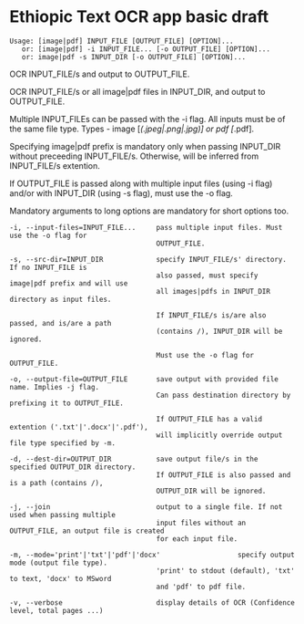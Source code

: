 # __Ethiopic Text OCR app basic draft__

```
Usage: [image|pdf] INPUT_FILE [OUTPUT_FILE] [OPTION]...
   or: [image|pdf] -i INPUT_FILE... [-o OUTPUT_FILE] [OPTION]...
   or: image|pdf -s INPUT_DIR [-o OUTPUT_FILE] [OPTION]...
```

OCR INPUT_FILE/s and output to OUTPUT_FILE.

OCR INPUT_FILE/s or all image|pdf files in INPUT_DIR,
and output to OUTPUT_FILE.

Multiple INPUT_FILEs can be passed with the -i flag. All inputs must be
of the same file type. Types - image [*(.jpeg|.png|.jpg)] or pdf [*.pdf].

Specifying image|pdf prefix is mandatory only when passing INPUT_DIR
without preceeding INPUT_FILE/s. Otherwise, will be inferred from
INPUT_FILE/s extention.

If OUTPUT_FILE is passed along with multiple input files (using -i flag)
and/or with INPUT_DIR (using -s flag), must use the -o flag.


Mandatory arguments to long options are mandatory for short options too.

```
-i, --input-files=INPUT_FILE...     pass multiple input files. Must use the -o flag for
                                    OUTPUT_FILE.

-s, --src-dir=INPUT_DIR             specify INPUT_FILE/s' directory. If no INPUT_FILE is
                                    also passed, must specify image|pdf prefix and will use
                                    all images|pdfs in INPUT_DIR directory as input files.

                                    If INPUT_FILE/s is/are also passed, and is/are a path
                                    (contains /), INPUT_DIR will be ignored.

                                    Must use the -o flag for OUTPUT_FILE.

-o, --output-file=OUTPUT_FILE       save output with provided file name. Implies -j flag.
                                    Can pass destination directory by prefixing it to OUTPUT_FILE. 

                                    If OUTPUT_FILE has a valid extention ('.txt'|'.docx'|'.pdf'),
                                    will implicitly override output file type specified by -m.

-d, --dest-dir=OUTPUT_DIR           save output file/s in the specified OUTPUT_DIR directory.
                                    If OUTPUT_FILE is also passed and is a path (contains /),
                                    OUTPUT_DIR will be ignored.

-j, --join                          output to a single file. If not used when passing multiple
                                    input files without an OUTPUT_FILE, an output file is created
                                    for each input file.

-m, --mode='print'|'txt'|'pdf'|'docx'                   specify output mode (output file type).
                                    'print' to stdout (default), 'txt' to text, 'docx' to MSword
                                    and 'pdf' to pdf file.

-v, --verbose                       display details of OCR (Confidence level, total pages ...)
```
